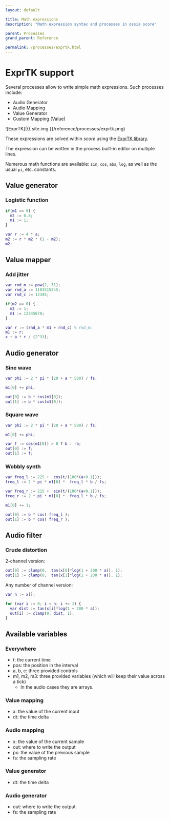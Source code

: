 ```yaml
---
layout: default

title: Math expressions
description: "Math expression syntax and processes in ossia score"

parent: Processes
grand_parent: Reference

permalink: /processes/exprtk.html
---
```


# ExprTK support

Several processes allow to write simple math expressions. Such processes include:

- Audio Generator
- Audio Mapping
- Value Generator
- Custom Mapping (Value)

![ExprTK]({{ site.img }}/reference/processes/exprtk.png)

These expressions are solved within *score* using the [ExprTK library](https://www.partow.net/programming/exprtk/index.html "ExprTK website").

The expression can be written in the process built-in editor on multiple lines.

Numerous math functions are available: `sin`, `cos`, `abs`, `log`, as well as the usual `pi`, etc. constants.

## Value generator

### Logistic function
```matlab
if(m1 == 0) {
  m2 := 0.8;
  m1 := 1;
}

var r := 4 * a;
m2 := r * m2 * (1 - m2);
m2;
```

## Value mapper

### Add jitter
```matlab
var rnd_m := pow(2, 31);
var rnd_a := 1103515245;
var rnd_c := 12345;

if(m2 == 0) {
  m2 := 1;
  m1 := 12345678;
}

var r := (rnd_a * m1 + rnd_c) % rnd_m;
m1 := r;
x + a * r / (2^33);
```

## Audio generator

### Sine wave
```matlab
var phi := 2 * pi * (20 + a * 500) / fs;

m1[0] += phi;

out[0] := b * cos(m1[0]);
out[1] := b * cos(m1[0]);
```

### Square wave
```matlab
var phi := 2 * pi * (20 + a * 500) / fs;

m1[0] += phi;

var f := cos(m1[0]) > 0 ? b : -b;
out[0] := f;
out[1] := f;
```
### Wobbly synth

```matlab
var freq_l := 225 +  cos(t/(100*(a+0.1)));
freq_l := 2 * pi * m1[0] *  freq_l * b / fs;

var freq_r := 215 +  sin(t/(100*(a+0.1)));
freq_r := 2 * pi * m1[0] *  freq_l * b / fs;

m1[0] += 1;

out[0] := b * cos( freq_l );
out[1] := b * cos( freq_r );
```

## Audio filter

### Crude distortion

2-channel version:
```matlab
out[0] := clamp(0,  tan(x[0]*log(1 + 200 * a)), 1);
out[1] := clamp(0,  tan(x[1]*log(1 + 200 * a)), 1);
```

Any number of channel version:
```matlab
var n := x[];

for (var i := 0; i < n; i += 1) {
  var dist := tan(x[i]*log(1 + 200 * a));
  out[i] := clamp(0, dist, 1);
}
```


## Available variables

### Everywhere
* t: the current time
* pos: the position in the interval
* a, b, c: three provided controls
* m1, m2, m3: three provided variables (which will keep their value across a tick)
  * In the audio cases they are arrays.

### Value mapping

* x: the value of the current input
* dt: the time delta

### Audio mapping

* x: the value of the current sample
* out: where to write the output
* px: the value of the previous sample
* fs: the sampling rate

### Value generator

* dt: the time delta

### Audio generator

* out: where to write the output
* fs: the sampling rate
